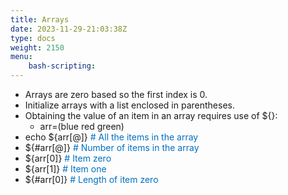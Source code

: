```yaml
---
title: Arrays
date: 2023-11-29-21:03:38Z
type: docs 
weight: 2150
menu: 
    bash-scripting:
---
```



* Arrays are zero based so the first index is 0.
* Initialize arrays with a list enclosed in parentheses.
* Obtaining the value of an item in an array requires use of ${}:
  * arr=(blue red green)
* echo ${arr[@]}  <span style="color:#0070C0"># All the items in the array</span>
* ${#arr[@]}  <span style="color:#0070C0"># Number of items in the array </span>
* ${arr[0]}   <span style="color:#0070C0"># Item zero</span>
* <span style="color:#0070C0">     </span> ${arr[1]}   <span style="color:#0070C0"># Item one</span>
* ${#arr[0]}  <span style="color:#0070C0"># Length of item zero</span>

